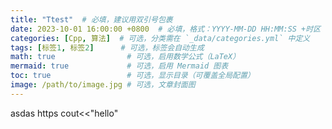 ```yaml
---
title: "Ttest"  # 必填，建议用双引号包裹
date: 2023-10-01 16:00:00 +0800  # 必填，格式：YYYY-MM-DD HH:MM:SS +时区
categories: [Cpp, 算法]  # 可选，分类需在 `_data/categories.yml` 中定义
tags: [标签1, 标签2]      # 可选，标签会自动生成
math: true                # 可选，启用数学公式（LaTeX）
mermaid: true             # 可选，启用 Mermaid 图表
toc: true                 # 可选，显示目录（可覆盖全局配置）
image: /path/to/image.jpg # 可选，文章封面图
---
```

asdas
https
cout<<"hello"
